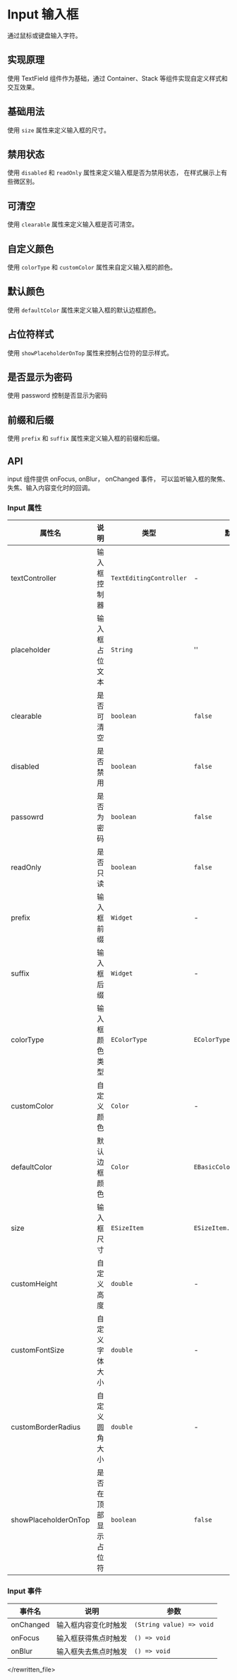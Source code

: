 # Input 输入框

通过鼠标或键盘输入字符。

## 实现原理

使用 TextField 组件作为基础，通过 Container、Stack 等组件实现自定义样式和交互效果。

## 基础用法

使用 `size` 属性来定义输入框的尺寸。

<CodeView
  codeUrl="input_page/input_basic.dart"
  reviewUrl="input/basic"
  height="200px"
/>

## 禁用状态

使用 `disabled` 和 `readOnly` 属性来定义输入框是否为禁用状态， 在样式展示上有些微区别。

<CodeView
  codeUrl="input_page/input_disable.dart"
  reviewUrl="input/disable"
  height="200px"
/>

## 可清空

使用 `clearable` 属性来定义输入框是否可清空。

<CodeView
  codeUrl="input_page/input_clearable.dart"
  reviewUrl="input/clearable"
  height="200px"
/>

## 自定义颜色

使用 `colorType` 和 `customColor` 属性来自定义输入框的颜色。

<CodeView
  codeUrl="input_page/input_color.dart"
  reviewUrl="input/color"
  height="200px"
/>

## 默认颜色

使用 `defaultColor` 属性来定义输入框的默认边框颜色。

<CodeView
  codeUrl="input_page/input_defaultColor.dart"
  reviewUrl="input/defaultColor"
  height="200px"
/>

## 占位符样式

使用 `showPlaceholderOnTop` 属性来控制占位符的显示样式。

<CodeView
  codeUrl="input_page/input_showPlaceholder.dart"
  reviewUrl="input/showPlaceholder"
  height="200px"
/>

## 是否显示为密码

使用 password 控制是否显示为密码

<CodeView
  codeUrl="input_page/input_password.dart"
  reviewUrl="input/password"
  height="200px"
/>

## 前缀和后缀

使用 `prefix` 和 `suffix` 属性来定义输入框的前缀和后缀。

<CodeView
  codeUrl="input_page/input_fix.dart"
  reviewUrl="input/fix"
  height="200px"
/>

## API

input 组件提供 onFocus, onBlur， onChanged 事件， 可以监听输入框的聚焦、失焦、输入内容变化时的回调。

<CodeView
  codeUrl="input_page/input_api.dart"
  reviewUrl="input/api"
  height="200px"
/>

### Input 属性

| 属性名               | 说明                 | 类型                    | 默认值                    |
| -------------------- | -------------------- | ----------------------- | ------------------------- |
| textController       | 输入框控制器         | `TextEditingController` | -                         |
| placeholder          | 输入框占位文本       | `String`                | ''                        |
| clearable            | 是否可清空           | `boolean`               | `false`                   |
| disabled             | 是否禁用             | `boolean`               | `false`                   |
| passowrd             | 是否为密码           | `boolean`               | `false`                   |
| readOnly             | 是否只读             | `boolean`               | `false`                   |
| prefix               | 输入框前缀           | `Widget`                | -                         |
| suffix               | 输入框后缀           | `Widget`                | -                         |
| colorType            | 输入框颜色类型       | `EColorType`            | `EColorType.primary`      |
| customColor          | 自定义颜色           | `Color`                 | -                         |
| defaultColor         | 默认边框颜色         | `Color`                 | `EBasicColors.borderGray` |
| size                 | 输入框尺寸           | `ESizeItem`             | `ESizeItem.medium`        |
| customHeight         | 自定义高度           | `double`                | -                         |
| customFontSize       | 自定义字体大小       | `double`                | -                         |
| customBorderRadius   | 自定义圆角大小       | `double`                | -                         |
| showPlaceholderOnTop | 是否在顶部显示占位符 | `boolean`               | `false`                   |

### Input 事件

| 事件名    | 说明                 | 参数                     |
| --------- | -------------------- | ------------------------ |
| onChanged | 输入框内容变化时触发 | `(String value) => void` |
| onFocus   | 输入框获得焦点时触发 | `() => void`             |
| onBlur    | 输入框失去焦点时触发 | `() => void`             |

</rewritten_file>
